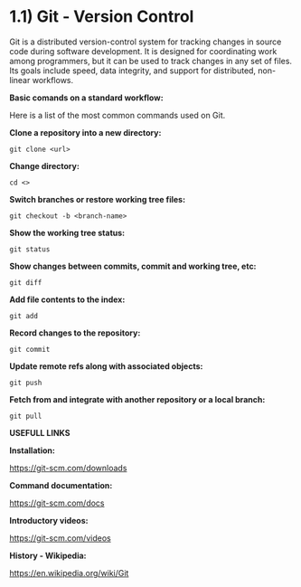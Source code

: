 # 1.1) Git - Version Control

Git is a distributed version-control system for tracking changes in source code during software development. It is designed for coordinating work among programmers, but it can be used to track changes in any set of files. Its goals include speed, data integrity, and support for distributed, non-linear workflows.

**Basic comands on a standard workflow:**

Here is a list of the most common commands used on Git.

**Clone a repository into a new directory:**
```
git clone <url>
```

**Change directory:**
```
cd <>
```

**Switch branches or restore working tree files:**
```
git checkout -b <branch-name>
```

**Show the working tree status:**
```
git status
```

**Show changes between commits, commit and working tree, etc:**
```
git diff
```

**Add file contents to the index:**
```
git add
```

**Record changes to the repository:**
```
git commit
```

**Update remote refs along with associated objects:**
```
git push
```

**Fetch from and integrate with another repository or a local branch:**
```
git pull
```

**USEFULL LINKS**

**Installation:**

https://git-scm.com/downloads

**Command documentation:**

https://git-scm.com/docs

**Introductory videos:**

https://git-scm.com/videos

**History - Wikipedia:**

https://en.wikipedia.org/wiki/Git
